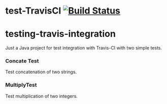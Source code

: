 # test-TravisCI [![Build Status](https://travis-ci.org/luistduarte/testing-travis-integration.svg?branch=master)](https://travis-ci.org/luistduarte/testing-travis-integration)
# testing-travis-integration



Just a Java project for test integration with Travis-CI with two simple tests. 

### Concate Test

Test concatenation of two strings.

### MultiplyTest

Test multiplication of two integers.

